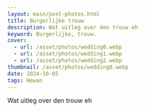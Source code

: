 ```yaml
---
layout: main/post-photos.html
title: Burgerlijke trouw
description: Wat uitleg over den trouw eh
keyword: Burgerlijke, trouw.
cover: 
  - url: /asset/photos/wedding0.webp
  - url: /asset/photos/wedding1.webp
  - url: /asset/photos/wedding2.webp
thumbnail: /asset/photos/wedding0.webp
date: 2024-10-05
tags: Hewan
---
```

Wat uitleg over den trouw eh